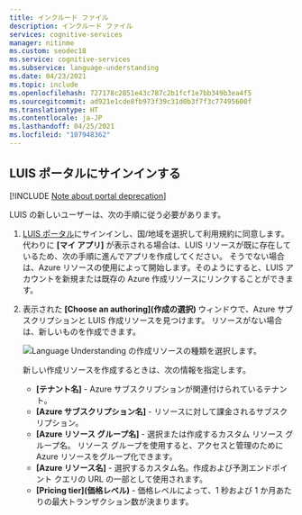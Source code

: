 ```yaml
---
title: インクルード ファイル
description: インクルード ファイル
services: cognitive-services
manager: nitinme
ms.custom: seodec18
ms.service: cognitive-services
ms.subservice: language-understanding
ms.date: 04/23/2021
ms.topic: include
ms.openlocfilehash: 727178c2851e43c787c2b1fcf1e7bb349b3ea4f5
ms.sourcegitcommit: ad921e1cde8fb973f39c31d0b3f7f3c77495600f
ms.translationtype: HT
ms.contentlocale: ja-JP
ms.lasthandoff: 04/25/2021
ms.locfileid: "107948362"
---
```

## <a name="sign-in-to-luis-portal"></a>LUIS ポータルにサインインする

[!INCLUDE [Note about portal deprecation](luis-portal-note.md)]

LUIS の新しいユーザーは、次の手順に従う必要があります。

1. [LUIS ポータル](https://www.luis.ai)にサインインし、国/地域を選択して利用規約に同意します。 代わりに **[マイ アプリ]** が表示される場合は、LUIS リソースが既に存在しているため、次の手順に進んでアプリを作成してください。 そうでない場合は、Azure リソースの使用によって開始します。そのようにすると、LUIS アカウントを新規または既存の Azure 作成リソースにリンクすることができます。 <!---This is equivalent to signing up already migrated. You won't need to go through the [migration process](../luis-migration-authoring.md#what-is-migration) later on.-->
<!---
    * Using a trial key. This allows you to sign in to LUIS with a trial resource that you don't need to set up. If you choose this option, you will eventually be required to [migrate your account](../luis-migration-authoring.md#migration-steps) and link your applications to an authoring resource.
-->

2. 表示された **[Choose an authoring]\(作成の選択\)** ウィンドウで、Azure サブスクリプションと LUIS 作成リソースを見つけます。 リソースがない場合は、新しいものを作成できます。

    <!---:::image type="content" source="../media/luis-how-to-azure-subscription/choose-authoring-resource.png" alt-text="Choose a type of Language Understanding authoring resource.":::
    -->
    ![Language Understanding の作成リソースの種類を選択します。](../media/luis-how-to-azure-subscription/choose-authoring-resource.png)
    
    新しい作成リソースを作成するときは、次の情報を指定します。
    * **[テナント名]** - Azure サブスクリプションが関連付けられているテナント。
    * **[Azure サブスクリプション名]** - リソースに対して課金されるサブスクリプション。
    * **[Azure リソース グループ名]** - 選択または作成するカスタム リソース グループ名。 リソース グループを使用すると、アクセスと管理のために Azure リソースをグループ化できます。
    * **[Azure リソース名]** - 選択するカスタム名。作成および予測エンドポイント クエリの URL の一部として使用されます。
    * **[Pricing tier]\(価格レベル\)** - 価格レベルによって、1 秒および 1 か月あたりの最大トランザクション数が決まります。


